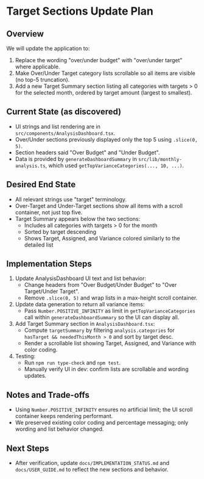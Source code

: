 # Target Sections Update Plan

## Overview
We will update the application to:
1. Replace the wording "over/under budget" with "over/under target" where applicable.
2. Make Over/Under Target category lists scrollable so all items are visible (no top-5 truncation).
3. Add a new Target Summary section listing all categories with targets > 0 for the selected month, ordered by target amount (largest to smallest).

## Current State (as discovered)
- UI strings and list rendering are in `src/components/AnalysisDashboard.tsx`.
- Over/Under sections previously displayed only the top 5 using `.slice(0, 5)`.
- Section headers said "Over Budget" and "Under Budget".
- Data is provided by `generateDashboardSummary` in `src/lib/monthly-analysis.ts`, which used `getTopVarianceCategories(..., 10, ...)`.

## Desired End State
- All relevant strings use "target" terminology.
- Over-Target and Under-Target sections show all items with a scroll container, not just top five.
- Target Summary appears below the two sections:
  - Includes all categories with targets > 0 for the month
  - Sorted by target descending
  - Shows Target, Assigned, and Variance colored similarly to the detailed list

## Implementation Steps
1. Update AnalysisDashboard UI text and list behavior:
   - Change headers from "Over Budget/Under Budget" to "Over Target/Under Target".
   - Remove `.slice(0, 5)` and wrap lists in a max-height scroll container.
2. Update data generation to return all variance items:
   - Pass `Number.POSITIVE_INFINITY` as limit in `getTopVarianceCategories` call within `generateDashboardSummary` so the UI can display all.
3. Add Target Summary section in `AnalysisDashboard.tsx`:
   - Compute `targetSummary` by filtering `analysis.categories` for `hasTarget && neededThisMonth > 0` and sort by target desc.
   - Render a scrollable list showing Target, Assigned, and Variance with color coding.
4. Testing:
   - Run `npm run type-check` and `npm test`.
   - Manually verify UI in dev: confirm lists are scrollable and wording updates.

## Notes and Trade-offs
- Using `Number.POSITIVE_INFINITY` ensures no artificial limit; the UI scroll container keeps rendering performant.
- We preserved existing color coding and percentage messaging; only wording and list behavior changed.

## Next Steps
- After verification, update `docs/IMPLEMENTATION_STATUS.md` and `docs/USER_GUIDE.md` to reflect the new sections and behavior.

